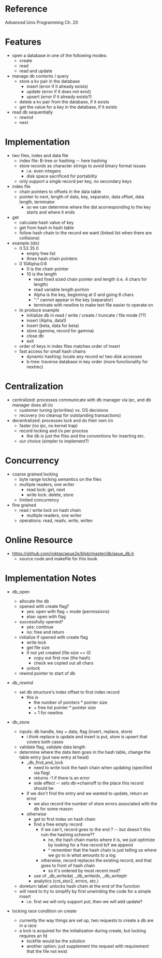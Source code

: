 # Reference

Advanced Unix Programming Ch. 20

# Features

* open a database in one of the following modes:
    * create
    * read
    * read and update
* manage db contents / query
    * store a kv pair in the database
        * insert (error if it already exists)
        * update (error if it does not exist)
        * upsert (error if it already exists?)
    * delete a kv pair from the database, if it exists
    * get the value for a key in the database, if it exists
* read db sequentially
    * rewind
    * next

# Implementation

* two files, index and data file
    * index file: B-tree or hashing -- here hashing
    * store records as character strings to avoid binary format issues
        * i.e. even integers
        * disk space sacrificed for portability
    * only support a single record per key, no secondary keys
* index file
    * chain pointers to offsets in the data table
    * pointer to next, length of data, key, separator, data offset, data length, terminator
        * so we can determine where the dat acorresponding to the key starts and where it ends
* get
    * calculate hash value of key
    * get from hash in hash table
    * follow hash chain to the record we want (linked list when there are collisions)
* example (idx)
    * 0 53 35 0
        * empty free list
        * three hash chain pointers
    * 0 10Alpha:0:6
        * 0 is the chain pointer
        * 10 is the length
            * read fixed sized chain pointer and length (i.e. 4 chars for length)
            * read variable length portion
            * Alpha is the key, beginning at 0 and going 6 chars
            * ":" cannot appear in the key (separator)
            * terminate with newline to make text file easier to operate on
    * to produce example
        * initialize db in read / write / create / truncate / file mode (??)
        * insert (Alpha, data1)
        * insert (beta, data for beta)
        * store (gamma, record for gamma)
        * close db
        * exit
    * order of keys in index files matches order of insert
    * fast access for small hash chains
        * dynamic hashing: locate any record w/ two disk accesses
        * b-tree: traverse database in key order (more functionality for nextrec)

# Centralization

* centralized: processes communicate with db manager via ipc, and db manager does all i/o
    * customer tuning (priorities) vs. OS decisions
    * recovery (no cleanup for outstanding transactions)
* decentralized: processes lock and do their own i/o
    * faster (no ipc, no kernel trap)
    * record locking and i/o per process
        * the db is just the files and the conventions for inserting etc.
    * our choice (simpler to implement?)

# Concurrency

* coarse grained locking
    * byte range locking semantics on the files
    * multiple readers, one writer
        * read lock: get, next
        * write lock: delete, store
    * limited concurrency
* fine grained
    * read / write lock on hash chain
        * multiple readers, one writer
    * operations:
        read, readv, write, writev

# Online Resource
* https://github.com/roktas/apue2e/blob/master/db/apue_db.h
    * source code and makefile for this book

# Implementation Notes

* db_open
    * allocate the db
    * opened with create flag?
        * yes: open with flag + mode (permissions)
        * else: open with flag
    * successfully opened?
        * yes: continue
        * no: free and return
    * initialize if opened with create flag
        * write lock
        * get file size
        * if not yet created (file size == 0)
            * copy out first row (the hash)
            * check we copied out all chars
        * unlock
    * rewind pointer to start of db

* db_rewind
    * set db structure's index offset to first index record
        * this is 
            * the number of pointers * pointer size 
            * \+ free list pointer * pointer size 
            * \+ 1 for newline

* db_store
    * inputs: db handle, key + data, flag (insert, replace, store)
        * i think replace is update and insert is put, store is upsert that covers both cases
    * validate flag, validate data length
    * determine where the data item goes in the hash table, change the table entry (put new entry at head)
        * _db_find_and_lock
            * need to write lock the hash chain when updating (specified via flag)
            * returns -1 if there is an error
            * side effect -- sets db->chainoff to the place this record should be
        * if we don't find the entry and we wanted to update, return an error
            * we also record the number of store errors associated with the db for some reason
        * otherwise
            * get to first index on hash chain
            * find a free empty record
                * if we can't, record goes to the end ? -- but doesn't this ruin the hashing scheme??
                    * no, the hash chain marks where it is, we just optimize by looking for a free record b/f we append
                    * ^ remember that the hash chain is just telling us where we go to in what amounts to a log
                * otherwise, record replaces the existing record, and that goes to front of hash chain
                    * so it's ordered by most recent mod?
            * use of _db_writedat, _db_writeidx, _db_writeptr
            * analytics (cnt_stor2, errors, etc.)
    * doreturn label: unlocks hash chain at the end of the function
    * will need to try to simplify by first unwinding the code for a simple insert
        * i.e. first we will only support put, then we will add update?

* locking race condition on create
    * currently the way things are set up, two requests to create a db are in a race
    * a lock is acquired for the initialization during create, but locking requires an fd
        * lockfile would be the solution
        * another option: just supplement the request with requirement that the file not exist